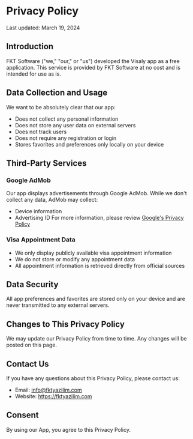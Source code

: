 # Privacy Policy

Last updated: March 19, 2024

## Introduction

FKT Software ("we," "our," or "us") developed the Visaly app as a free application. This service is provided by FKT Software at no cost and is intended for use as is.

## Data Collection and Usage

We want to be absolutely clear that our app:
- Does not collect any personal information
- Does not store any user data on external servers
- Does not track users
- Does not require any registration or login
- Stores favorites and preferences only locally on your device

## Third-Party Services

### Google AdMob
Our app displays advertisements through Google AdMob. While we don't collect any data, AdMob may collect:
- Device information
- Advertising ID
For more information, please review [Google's Privacy Policy](https://policies.google.com/privacy)

### Visa Appointment Data
- We only display publicly available visa appointment information
- We do not store or modify any appointment data
- All appointment information is retrieved directly from official sources

## Data Security
All app preferences and favorites are stored only on your device and are never transmitted to any external servers.

## Changes to This Privacy Policy
We may update our Privacy Policy from time to time. Any changes will be posted on this page.

## Contact Us
If you have any questions about this Privacy Policy, please contact us:
- Email: info@fktyazilim.com
- Website: https://fktyazilim.com

## Consent
By using our App, you agree to this Privacy Policy. 